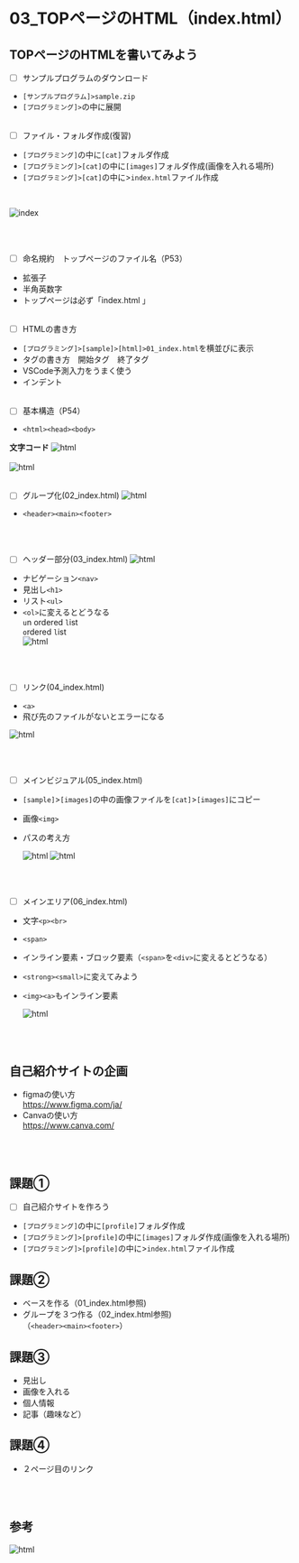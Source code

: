 
# **03_TOPページのHTML（index.html）**

## **TOPページのHTMLを書いてみよう**

- [ ] サンプルプログラムのダウンロード
- `[サンプルプログラム]>sample.zip`
- `[プログラミング]>`の中に展開
<br><br>

- [ ] ファイル・フォルダ作成(復習) 
- `[プログラミング]`の中に`[cat]`フォルダ作成
- `[プログラミング]>[cat]`の中に`[images]`フォルダ作成(画像を入れる場所)
- `[プログラミング]>[cat]`の中に>`index.html`ファイル作成 

<br>

![index](img/03_index1-1.png)

<br><br>

- [ ] 命名規約　トップページのファイル名（P53）
- 拡張子
- 半角英数字
- トップページは必ず「index.html 」
<br><br>

- [ ] HTMLの書き方
- `[プログラミング]>[sample]>[html]>01_index.html`を横並びに表示
- タグの書き方　開始タグ　終了タグ
- VSCode予測入力をうまく使う
- インデント
<br><br>

- [ ] 基本構造（P54）
- `<html><head><body>`

**文字コード**
![html](img/03_index1-2.png)
<br><br>
![html](img/03_index1-3.png)
<br><br>

- [ ] グループ化(02_index.html)
![html](img/03_index1-4.png)

- `<header><main><footer>`

<br><br>

- [ ] ヘッダー部分(03_index.html)
![html](img/03_index1-5.png)

- ナビゲーション`<nav>`
- 見出し`<h1>`
- リスト`<ul>`
- `<ol>`に変えるとどうなる  
  `u`n ordered `l`ist  
  `o`rdered `l`ist  
![html](img/03_index1-6.png)

<br><br>

- [ ] リンク(04_index.html)  
- `<a>`
- 飛び先のファイルがないとエラーになる

![html](img/03_index1-7.png)

<br><br>

- [ ] メインビジュアル(05_index.html)
- `[sample]`>`[images]`の中の画像ファイルを`[cat]`>`[images]`にコピー
- 画像`<img>`
- パスの考え方  
  
  ![html](img/03_index1-8.png)
  ![html](img/03_index1-9.png)

<br><br>
  
- [ ] メインエリア(06_index.html)  
- 文字`<p><br>`
- `<span>`
- インライン要素・ブロック要素（`<span>`を`<div>`に変えるとどうなる）
- `<strong><small>`に変えてみよう
- `<img><a>`もインライン要素

  ![html](img/03_index1-10.png)

<br><br>

## **自己紹介サイトの企画**

- figmaの使い方  
  https://www.figma.com/ja/
- Canvaの使い方  
  https://www.canva.com/

<br><br>

## **課題①**

- [ ] 自己紹介サイトを作ろう
- `[プログラミング]`の中に`[profile]`フォルダ作成
- `[プログラミング]>[profile]`の中に`[images]`フォルダ作成(画像を入れる場所)
- `[プログラミング]>[profile]`の中に>`index.html`ファイル作成

## **課題②**

- ベースを作る（01_index.html参照)
- グループを３つ作る（02_index.html参照)  
  （`<header><main><footer>`）

## **課題③**

- 見出し
- 画像を入れる
- 個人情報
- 記事（趣味など）

## **課題④**

- ２ページ目のリンク

<br><br>

## **参考**

  ![html](img/03_index1-11.png)
  
